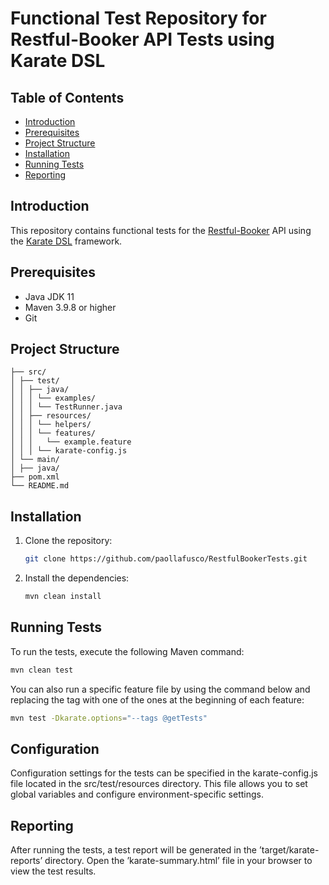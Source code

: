 # Functional Test Repository for Restful-Booker API Tests using Karate DSL

## Table of Contents
- [Introduction](#introduction)
- [Prerequisites](#prerequisites)
- [Project Structure](#project-structure)
- [Installation](#installation)
- [Running Tests](#running-tests)
- [Reporting](#reporting)

## Introduction
This repository contains functional tests for the [Restful-Booker](https://restful-booker.herokuapp.com/apidoc/index.html) API using the [Karate DSL](https://github.com/intuit/karate) framework.

## Prerequisites
- Java JDK 11
- Maven 3.9.8 or higher
- Git

## Project Structure

    ├── src/
    │ ├── test/
    │ │ ├── java/
    │ │ │ └── examples/
    │ │ │ └── TestRunner.java
    │ │ ├── resources/
    │ │ │ └── helpers/ 
    │ │ │ └── features/ 
    │ │ │   └── example.feature 
    │ │ │ └── karate-config.js
    │ └── main/
    │ ├── java/
    ├── pom.xml
    └── README.md

## Installation
1. Clone the repository:
    ```bash
    git clone https://github.com/paollafusco/RestfulBookerTests.git
    ```
2. Install the dependencies:
    ```bash
    mvn clean install
    ```

## Running Tests
To run the tests, execute the following Maven command:
```bash
mvn clean test
```

You can also run a specific feature file by using the command below and replacing the tag with one of the ones at the beginning of each feature:
```bash
mvn test -Dkarate.options="--tags @getTests"
```

## Configuration
Configuration settings for the tests can be specified in the karate-config.js file located in the src/test/resources directory. This file allows you to set global variables and configure environment-specific settings.

## Reporting
After running the tests, a test report will be generated in the ’target/karate-reports’ directory. Open the ’karate-summary.html’ file in your browser to view the test results.

